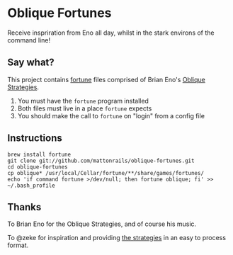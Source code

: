 # Oblique Fortunes

Receive inspriration from Eno all day, whilst in the stark environs of the
command line!

## Say what?

This project contains [fortune][1] files comprised of Brian Eno's [Oblique
Strategies][2].

1. You must have the `fortune` program installed
2. Both files must live in a place `fortune` expects
3. You should make the call to `fortune` on "login" from a config file

## Instructions

    brew install fortune
    git clone git://github.com/mattonrails/oblique-fortunes.git
    cd oblique-fortunes
    cp oblique* /usr/local/Cellar/fortune/**/share/games/fortunes/
    echo 'if command fortune >/dev/null; then fortune oblique; fi' >> ~/.bash_profile

## Thanks

To Brian Eno for the Oblique Strategies, and of course his music.

To @zeke for inspiration and providing [the strategies][3] in an easy to
process format.

[1]: http://en.wikipedia.org/wiki/Fortune_(Unix) 'Fortune (Unix)'
[2]: http://en.wikipedia.org/wiki/Oblique_Strategies 'Oblique_Strategies'
[3]: https://github.com/zeke/oblique-strategies 'zeke/oblique-strategies'
